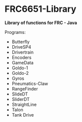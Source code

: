 # FRC6651-Library
**Library of functions for FRC - Java**

Programs:
+ Butterfly
+ DriveSP4
+ Drivertrain
+ Encoders
+ GameData
+ Goldo-1
+ Goldo-2
+ Gyros
+ Pneumatics-Claw
+ RangeFinder
+ SlideDT
+ SliderDT
+ StraightLine
+ Talon
+ Tank Drive
